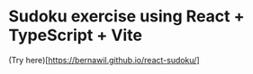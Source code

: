 # Sudoku exercise using React + TypeScript + Vite

(Try here)[https://bernawil.github.io/react-sudoku/]
